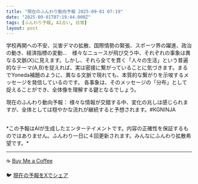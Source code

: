 ```yaml
---
title: "現在のふんわり動向予報 2025-09-01 07:19"
date: "2025-09-01T07:19:44.000Z"
tags: [ふんわり予報, AI占い, 日常]
layout: post
---
```


学校再開への不安、災害デマの拡散、国際情勢の緊張、スポーツ界の躍進、政治の動き、経済指標の変動…　様々なニュースが飛び交う中、それぞれの事象は異なる文脈(X)に見えます。しかし、それら全てを貫く「人々の生活」という普遍的なテーマ(A,B)を捉えれば、実は密接に繋がっていることに気づきます。まるでYoneda補題のように、異なる文脈で現れても、本質的な繋がりを示唆するメッセージを発信しているのです。  各事象は、そのメッセージの「分布」として捉えることができ、全体像を理解する鍵となるでしょう。


現在のふんわり動向予報：
様々な情報が交錯する中、変化の兆しは感じられますが、全体としては穏やかな流れが継続すると予想されます。#KGNINJA

<br>
*この予報はAIが生成したエンターテイメントです。内容の正確性を保証するものではありません。ふんわり一日に４回更新されます。みんなにふんわり拡散希望です。*

---
☕️ [Buy Me a Coffee](https://www.buymeacoffee.com/kgninja)

🐦 [現在の予報をXでシェア](https://twitter.com/intent/tweet?text=%E7%8F%BE%E5%9C%A8%E3%81%AE%E3%81%B5%E3%82%93%E3%82%8F%E3%82%8A%E4%BA%88%E5%A0%B1%3A%20%E3%80%8C%E5%AD%A6%E6%A0%A1%E5%86%8D%E9%96%8B%E3%81%B8%E3%81%AE%E4%B8%8D%E5%AE%89%E3%80%81%E7%81%BD%E5%AE%B3%E3%83%87%E3%83%9E%E3%81%AE%E6%8B%A1%E6%95%A3%E3%80%81%E5%9B%BD%E9%9A%9B%E6%83%85%E5%8B%A2%E3%81%AE%E7%B7%8A%E5%BC%B5%E3%80%81%E3%82%B9%E3%83%9D%E3%83%BC%E3%83%84%E7%95%8C%E3%81%AE%E8%BA%8D%E9%80%B2%E3%80%81%E6%94%BF%E6%B2%BB%E3%81%AE%E5%8B%95%E3%81%8D%E3%80%81%E7%B5%8C%E6%B8%88%E6%8C%87%E6%A8%99%E3%81%AE%E5%A4%89%E5%8B%95%E2%80%A6%E3%80%80%E6%A7%98%E3%80%85%E3%81%AA%E3%83%8B%E3%83%A5%E3%83%BC%E3%82%B9%E3%81%8C%E9%A3%9B%E3%81%B3%E4%BA%A4%E3%81%86%E4%B8%AD%E3%80%81%E3%81%9D%E3%82%8C%E3%81%9E%E3%82%8C%E3%81%AE%E4%BA%8B%E8%B1%A1%E3%81%AF%E7%95%B0%E3%81%AA%E3%82%8B%E6%96%87%E8%84%88(X)%E3%81%AB%E8%A6%8B%E3%81%88%E3%81%BE%E3%81%99%E3%80%82%E3%80%8D%23KGNINJA%20%E7%B6%9A%E3%81%8D%E3%81%AF%E3%83%96%E3%83%AD%E3%82%B0%E3%81%A7%EF%BC%81%F0%9F%91%87&url=https%3A%2F%2Fkg-ninja.github.io%2FFunwariyoso%2F)
